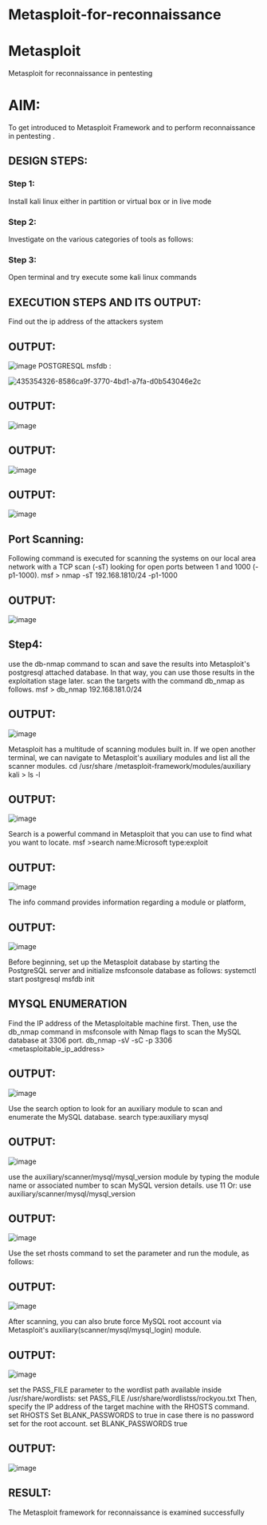 # Metasploit-for-reconnaissance
# Metasploit
Metasploit for reconnaissance in pentesting

# AIM:

To get introduced to Metasploit Framework and to  perform reconnaissance  in pentesting .

## DESIGN STEPS:

### Step 1:

Install kali linux either in partition or virtual box or in live mode

### Step 2:

Investigate on the various categories of tools as follows:

### Step 3:

Open terminal and try execute some kali linux commands

## EXECUTION STEPS AND ITS OUTPUT:
Find out the ip address of the attackers system

## OUTPUT:
![image](https://github.com/user-attachments/assets/a5aaa4bd-dd73-4bb3-9bb7-8878432497bb)
POSTGRESQL
msfdb :

![435354326-8586ca9f-3770-4bd1-a7fa-d0b543046e2c](https://github.com/user-attachments/assets/5b5d242d-4426-43fe-b652-40893fa2ebf3)


## OUTPUT:
![image](https://github.com/user-attachments/assets/a0810903-5d52-4406-ae8c-a03bba905591)

## OUTPUT:
![image](https://github.com/user-attachments/assets/0b13a54c-3149-4192-bfe4-263442d809b8)
## OUTPUT:
![image](https://github.com/user-attachments/assets/ba351dca-6045-42a4-b0f7-d6b598250f5a)

## Port Scanning:
Following command is executed for scanning the systems on our local area network with a TCP scan (-sT) looking for open ports between 1 and 1000 (-p1-1000). msf > nmap -sT 192.168.1810/24 -p1-1000
## OUTPUT:
![image](https://github.com/user-attachments/assets/c6a46e4c-98fe-4be8-9b9d-e3bf2b549717)

## Step4:
use the db-nmap command to scan and save the results into Metasploit's postgresql attached database. In that way, you can use those results in the exploitation stage later.
scan the targets with the command db_nmap as follows. msf > db_nmap 192.168.181.0/24
## OUTPUT:
![image](https://github.com/user-attachments/assets/5832a222-8477-46c3-a65c-2ac3b54fc6d7)

Metasploit has a multitude of scanning modules built in. If we open another terminal, we can navigate to Metasploit's auxiliary modules and list all the scanner modules. cd /usr/share /metasploit-framework/modules/auxiliary kali > ls -l
## OUTPUT:
![image](https://github.com/user-attachments/assets/37433b95-302b-4313-8b2f-5230b855ef1b)

Search is a powerful command in Metasploit that you can use to find what you want to locate. msf >search name:Microsoft type:exploit
## OUTPUT:
![image](https://github.com/user-attachments/assets/6f372ef8-787f-4adc-a5e6-39f573c7f842)

The info command provides information regarding a module or platform,
## OUTPUT:
![image](https://github.com/user-attachments/assets/41a6b961-0e06-4a61-973f-a7152c17f45a)

Before beginning, set up the Metasploit database by starting the PostgreSQL server and initialize msfconsole database as follows: systemctl start postgresql msfdb init
## MYSQL ENUMERATION
Find the IP address of the Metasploitable machine first. Then, use the db_nmap command in msfconsole with Nmap flags to scan the MySQL database at 3306 port. db_nmap -sV -sC -p 3306 <metasploitable_ip_address>
## OUTPUT:
![image](https://github.com/user-attachments/assets/582a1bc5-1452-4f31-b828-e8aa6da0b372)

Use the search option to look for an auxiliary module to scan and enumerate the MySQL database. search type:auxiliary mysql
## OUTPUT:
![image](https://github.com/user-attachments/assets/606ed94d-b2d8-4c10-a72e-4016d7666a6d)

use the auxiliary/scanner/mysql/mysql_version module by typing the module name or associated number to scan MySQL version details. use 11 Or: use auxiliary/scanner/mysql/mysql_version
## OUTPUT:
![image](https://github.com/user-attachments/assets/d6ea943a-fcbe-4496-834e-2937361cb913)

Use the set rhosts command to set the parameter and run the module, as follows:
## OUTPUT:
![image](https://github.com/user-attachments/assets/2d929cec-c949-4b37-9b67-dc546abeb1ca)

After scanning, you can also brute force MySQL root account via Metasploit's auxiliary(scanner/mysql/mysql_login) module.
## OUTPUT:
![image](https://github.com/user-attachments/assets/dde18013-cc3d-41d2-8f4d-d36ad0e107c0)

set the PASS_FILE parameter to the wordlist path available inside /usr/share/wordlists: set PASS_FILE /usr/share/wordlistss/rockyou.txt Then, specify the IP address of the target machine with the RHOSTS command. set RHOSTS Set BLANK_PASSWORDS to true in case there is no password set for the root account. set BLANK_PASSWORDS true
## OUTPUT:
![image](https://github.com/user-attachments/assets/c8935e82-5471-4af5-b3c8-2f10118009ee)


## RESULT:
The Metasploit framework for reconnaissance is  examined successfully
